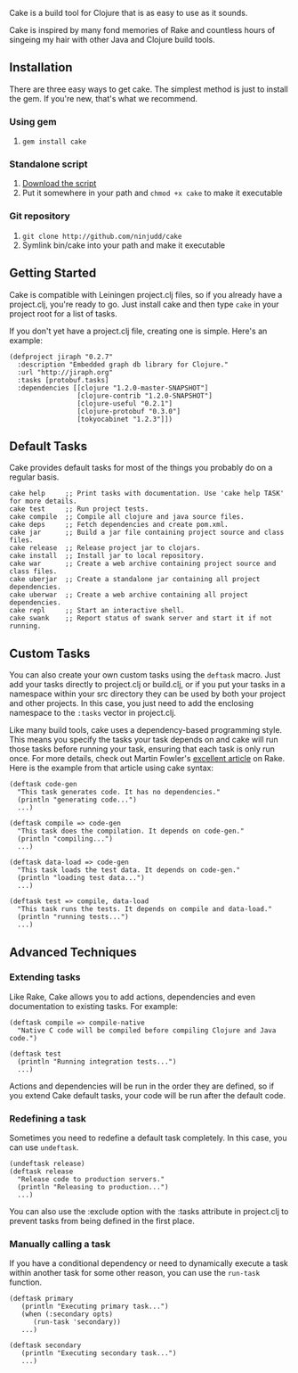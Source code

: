 Cake is a build tool for Clojure that is as easy to use as it sounds.

Cake is inspired by many fond memories of Rake and countless hours of singeing my hair
with other Java and Clojure build tools.

## Installation

There are three easy ways to get cake. The simplest method is just to install the gem. If
you're new, that's what we recommend.

### Using gem

1. `gem install cake`

### Standalone script

1. [Download the script](https://github.com/ninjudd/cake/raw/master/bin/cake)
2. Put it somewhere in your path and `chmod +x cake` to make it executable

### Git repository

1. `git clone http://github.com/ninjudd/cake`
2. Symlink bin/cake into your path and make it executable

## Getting Started

Cake is compatible with Leiningen project.clj files, so if you already have a project.clj,
you're ready to go. Just install cake and then type `cake` in your project root for a list
of tasks.

If you don't yet have a project.clj file, creating one is simple. Here's an example:

    (defproject jiraph "0.2.7"
      :description "Embedded graph db library for Clojure."
      :url "http://jiraph.org"
      :tasks [protobuf.tasks]
      :dependencies [[clojure "1.2.0-master-SNAPSHOT"]
                     [clojure-contrib "1.2.0-SNAPSHOT"]
                     [clojure-useful "0.2.1"]
                     [clojure-protobuf "0.3.0"]
                     [tokyocabinet "1.2.3"]])

## Default Tasks

Cake provides default tasks for most of the things you probably do on a regular basis.

    cake help     ;; Print tasks with documentation. Use 'cake help TASK' for more details.
    cake test     ;; Run project tests.
    cake compile  ;; Compile all clojure and java source files.
    cake deps     ;; Fetch dependencies and create pom.xml.
    cake jar      ;; Build a jar file containing project source and class files.
    cake release  ;; Release project jar to clojars.
    cake install  ;; Install jar to local repository.
    cake war      ;; Create a web archive containing project source and class files.
    cake uberjar  ;; Create a standalone jar containing all project dependencies.
    cake uberwar  ;; Create a web archive containing all project dependencies.
    cake repl     ;; Start an interactive shell.
    cake swank    ;; Report status of swank server and start it if not running.

## Custom Tasks

You can also create your own custom tasks using the `deftask` macro. Just add your tasks
directly to project.clj or build.clj, or if you put your tasks in a namespace within your
src directory they can be used by both your project and other projects. In this case, you
just need to add the enclosing namespace to the `:tasks` vector in project.clj.

Like many build tools, cake uses a dependency-based programming style. This means you
specify the tasks your task depends on and cake will run those tasks before running your
task, ensuring that each task is only run once. For more details, check out Martin Fowler's
[excellent article](http://martinfowler.com/articles/rake.html#DependencyBasedProgramming)
on Rake. Here is the example from that article using cake syntax:

    (deftask code-gen
      "This task generates code. It has no dependencies."
      (println "generating code...")
      ...)

    (deftask compile => code-gen
      "This task does the compilation. It depends on code-gen."
      (println "compiling...")
      ...)

    (deftask data-load => code-gen
      "This task loads the test data. It depends on code-gen."
      (println "loading test data...")
      ...)

    (deftask test => compile, data-load
      "This task runs the tests. It depends on compile and data-load."
      (println "running tests...")
      ...)

## Advanced Techniques

### Extending tasks

Like Rake, Cake allows you to add actions, dependencies and even documentation to existing
tasks. For example:

    (deftask compile => compile-native
      "Native C code will be compiled before compiling Clojure and Java code.")

    (deftask test
      (println "Running integration tests...")
      ...)

Actions and dependencies will be run in the order they are defined, so if you extend Cake
default tasks, your code will be run after the default code.

### Redefining a task

Sometimes you need to redefine a default task completely. In this case, you can use `undeftask`.

    (undeftask release)
    (deftask release
      "Release code to production servers."
      (println "Releasing to production...")
      ...)

You can also use the :exclude option with the :tasks attribute in project.clj to prevent
tasks from being defined in the first place.

### Manually calling a task

If you have a conditional dependency or need to dynamically execute a task within another
task for some other reason, you can use the `run-task` function.

    (deftask primary
       (println "Executing primary task...")
       (when (:secondary opts)
          (run-task 'secondary))
       ...)

    (deftask secondary
       (println "Executing secondary task...")
       ...)
